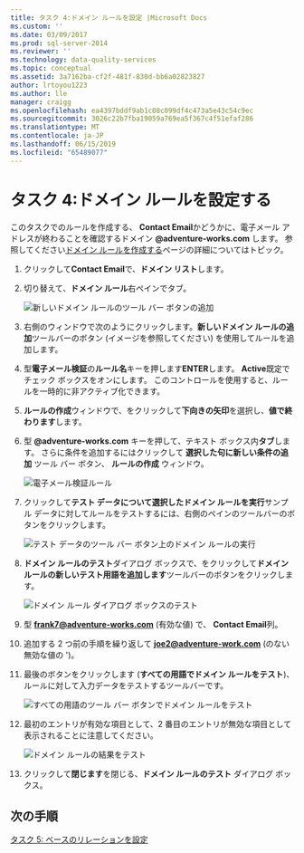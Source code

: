 ```yaml
---
title: タスク 4:ドメイン ルールを設定 |Microsoft Docs
ms.custom: ''
ms.date: 03/09/2017
ms.prod: sql-server-2014
ms.reviewer: ''
ms.technology: data-quality-services
ms.topic: conceptual
ms.assetid: 3a7162ba-cf2f-481f-830d-bb6a02823827
author: lrtoyou1223
ms.author: lle
manager: craigg
ms.openlocfilehash: ea4397bddf9ab1c08c099df4c473a5e43c54c9ec
ms.sourcegitcommit: 3026c22b7fba19059a769ea5f367c4f51efaf286
ms.translationtype: MT
ms.contentlocale: ja-JP
ms.lasthandoff: 06/15/2019
ms.locfileid: "65489077"
---
```

# <a name="task-4-setting-domain-rules"></a>タスク 4:ドメイン ルールを設定する
  このタスクでのルールを作成する、 **Contact Email**かどうかに、電子メール アドレスが終わることを確認するドメイン **@adventure-works.com** します。 参照してください[ドメイン ルールを作成する](https://msdn.microsoft.com/library/hh510397.aspx)ページの詳細についてはトピック。  
  
1.  クリックして**Contact Email**で、**ドメイン リスト**します。  
  
2.  切り替えて、**ドメイン ルール**右ペインでタブ。  
  
     ![新しいドメイン ルールのツール バー ボタンの追加](../../2014/tutorials/media/et-settingdomainrules-01.jpg "新しいドメイン ルールのツール バー ボタンの追加")  
  
3.  右側のウィンドウで次のようにクリックします。**新しいドメイン ルールの追加**ツールバーのボタン (イメージを参照してください) を使用してルールを追加します。  
  
4.  型**電子メール検証**の**ルール名**キーを押します**ENTER**します。 **Active**既定でチェック ボックスをオンにします。 このコントロールを使用すると、ルールを一時的に非アクティブ化できます。  
  
5.  **ルールの作成**ウィンドウで、をクリックして**下向きの矢印**を選択し、**値で終わります**します。  
  
6.  型 **@adventure-works.com** キーを押して、テキスト ボックス内**タブ**します。 さらに条件を追加するにはクリックして **選択した句に新しい条件の追加** ツール バー ボタン、 **ルールの作成** ウィンドウ。  
  
     ![電子メール検証ルール](../../2014/tutorials/media/et-settingdomainrules-02.jpg "電子メール検証ルール")  
  
7.  クリックして**テスト データについて選択したドメイン ルールを実行**サンプル データに対してルールをテストするには、右側のペインのツールバーのボタンをクリックします。  
  
     ![テスト データのツール バー ボタン上のドメイン ルールの実行](../../2014/tutorials/media/et-settingdomainrules-03.jpg "テスト データのツール バー ボタン上のドメイン ルールの実行")  
  
8.  **ドメイン ルールのテスト**ダイアログ ボックスで、をクリックして**ドメイン ルールの新しいテスト用語を追加します**ツールバーのボタンをクリックします。  
  
     ![ドメイン ルール ダイアログ ボックスのテスト](../../2014/tutorials/media/et-settingdomainrules-04.jpg "ドメイン ルール ダイアログ ボックスのテスト")  
  
9. 型 **frank7@adventure-works.com** (有効な値) で、 **Contact Email**列。  
  
10. 追加する 2 つ前の手順を繰り返して **joe2@adventure-work.com** (のない無効な値の ')。  
  
11. 最後のボタンをクリックします (**すべての用語でドメイン ルールをテスト**)、ルールに対して入力データをテストするツールバーです。  
  
     ![すべての用語のツール バー ボタンでドメイン ルールをテスト](../../2014/tutorials/media/et-settingdomainrules-05.jpg "すべての用語のツール バー ボタンでドメイン ルールのテスト")  
  
12. 最初のエントリが有効な項目として、2 番目のエントリが無効な項目として表示されることに注意してください。  
  
     ![ドメイン ルールの結果をテスト](../../2014/tutorials/media/et-settingdomainrules-06.jpg "ドメイン ルールの結果をテストします。")  
  
13. クリックして**閉じます**を閉じる、**ドメイン ルールのテスト** ダイアログ ボックス。  
  
## <a name="next-step"></a>次の手順  
 [タスク 5: ベースのリレーションを設定](../../2014/tutorials/task-5-setting-term-based-relationships.md)  
  
  

